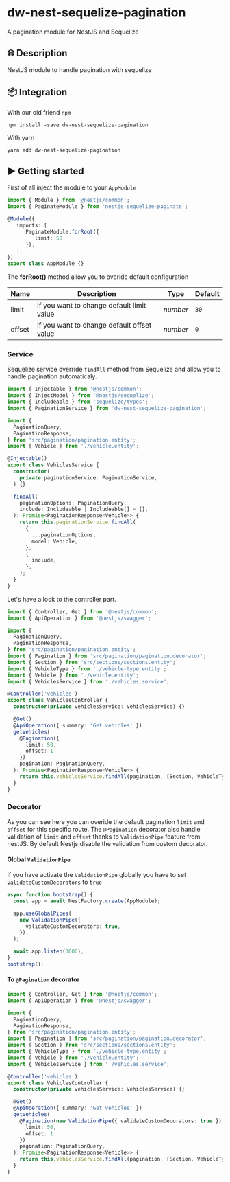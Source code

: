 # dw-nest-sequelize-pagination
A pagination module for NestJS and Sequelize

## 🌐 Description

NestJS module to handle pagination with sequelize

## 📦 Integration

With our old friend `npm`

```
npm install -save dw-nest-sequelize-pagination
```

With yarn

```
yarn add dw-nest-sequelize-pagination
```

## ▶️ Getting started

First of all inject the module to your `AppModule`

```ts
import { Module } from '@nestjs/common';
import { PaginateModule } from 'nestjs-sequelize-paginate';

@Module({
   imports: [
      PaginateModule.forRoot({
         limit: 50
      }),
   ],
})
export class AppModule {}
```

The **forRoot()** method allow you to overide default configuration

| Name          | Description                                       | Type                      | Default    |
| ------------- | ------------------------------------------------- | ------------------------- | ---------- |
| limit         | If you want to change default limit value         | _number_                  | `30`       |
| offset        | If you want to change default offset value        | _number_                  | `0`        |

### Service

Sequelize service override `findAll` method from Sequelize and allow you to handle pagination automaticaly.

```ts
import { Injectable } from '@nestjs/common';
import { InjectModel } from '@nestjs/sequelize';
import { Includeable } from 'sequelize/types';
import { PaginationService } from 'dw-nest-sequelize-pagination';

import {
  PaginationQuery,
  PaginationResponse,
} from 'src/pagination/pagination.entity';
import { Vehicle } from './vehicle.entity';

@Injectable()
export class VehiclesService {
  constructor(
    private paginationService: PaginationService,
  ) {}

  findAll(
    paginationOptions: PaginationQuery,
    include: Includeable | Includeable[] = [],
  ): Promise<PaginationResponse<Vehicle>> {
    return this.paginationService.findAll(
      {
        ...paginationOptions,
        model: Vehicle,
      },
      {
        include,
      },
    );
  }
}
```

Let's have a look to the controller part.

```ts
import { Controller, Get } from '@nestjs/common';
import { ApiOperation } from '@nestjs/swagger';

import {
  PaginationQuery,
  PaginationResponse,
} from 'src/pagination/pagination.entity';
import { Pagination } from 'src/pagination/pagination.decorator';
import { Section } from 'src/sections/sections.entity';
import { VehicleType } from './vehicle-type.entity';
import { Vehicle } from './vehicle.entity';
import { VehiclesService } from './vehicles.service';

@Controller('vehicles')
export class VehiclesController {
  constructor(private vehiclesService: VehiclesService) {}

  @Get()
  @ApiOperation({ summary: 'Get vehicles' })
  getVehicles(
    @Pagination({
      limit: 50,
      offset: 1
    })
    pagination: PaginationQuery,
  ): Promise<PaginationResponse<Vehicle>> {
    return this.vehiclesService.findAll(pagination, [Section, VehicleType]);
  }
}
```

### Decorator 

As you can see here you can overide the default pagination `limit` and `offset` for this specific route. 
The `@Pagination` decorator also handle validation of `limit` and `offset` thanks to `ValidationPipe` feature from nestJS. By default Nestjs disable the validation from custom decorator.

#### Global `ValidationPipe`

If you have activate the `ValidationPipe` globally you have to set `validateCustomDecorators` to `true`

```ts
async function bootstrap() {
  const app = await NestFactory.create(AppModule);

  app.useGlobalPipes(
    new ValidationPipe({
      validateCustomDecorators: true,
    }),
  );

  await app.listen(3000);
}
bootstrap();
```

#### To `@Pagination` decorator

```ts
import { Controller, Get } from '@nestjs/common';
import { ApiOperation } from '@nestjs/swagger';

import {
  PaginationQuery,
  PaginationResponse,
} from 'src/pagination/pagination.entity';
import { Pagination } from 'src/pagination/pagination.decorator';
import { Section } from 'src/sections/sections.entity';
import { VehicleType } from './vehicle-type.entity';
import { Vehicle } from './vehicle.entity';
import { VehiclesService } from './vehicles.service';

@Controller('vehicles')
export class VehiclesController {
  constructor(private vehiclesService: VehiclesService) {}

  @Get()
  @ApiOperation({ summary: 'Get vehicles' })
  getVehicles(
    @Pagination(new ValidationPipe({ validateCustomDecorators: true }), {
      limit: 50,
      offset: 1
    })
    pagination: PaginationQuery,
  ): Promise<PaginationResponse<Vehicle>> {
    return this.vehiclesService.findAll(pagination, [Section, VehicleType]);
  }
}
```
